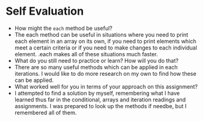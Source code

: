 # Self Evaluation

- How might the `each` method be useful?
- The each method can be useful in situations where you need to print each element in an array on its own, if you need to print elements which meet a certain criteria or if you need to make changes to each individual element. .each makes all of these situations much faster.
- What do you still need to practice or learn? How will you do that?
- There are so many useful methods which can be applied in each iterations. I would like to do more research on my own to find how these can be applied.
- What worked well for you in terms of your approach on this
assignment?
- I attempted to find a solution by myself, remembering what I have learned thus far in the conditional, arrays and iteration readings and assignments. I was prepared to look up the methods if needbe, but I remembered all of them.